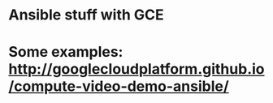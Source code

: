 # Ansible stuff with GCE
# Some examples: http://googlecloudplatform.github.io/compute-video-demo-ansible/
